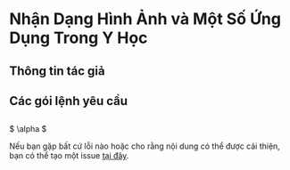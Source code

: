 # Nhận Dạng Hình Ảnh và Một Số Ứng Dụng Trong Y Học

## Thông tin tác giả

## Các gói lệnh yêu cầu

## 

$ \alpha $


Nếu bạn gặp bất cứ lỗi nào hoặc cho rằng nội dung có thể được cải thiện, bạn có thể tạo một issue [tại đây](https://github.com/hungtrannam/image_classification/issues).
